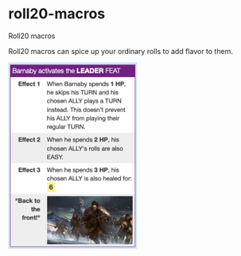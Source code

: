 # roll20-macros
Roll20 macros

Roll20 macros can spice up your ordinary rolls to add flavor to them.


![Leader](https://github.com/2533001180/roll20-macros/blob/master/leader-feat.png)
